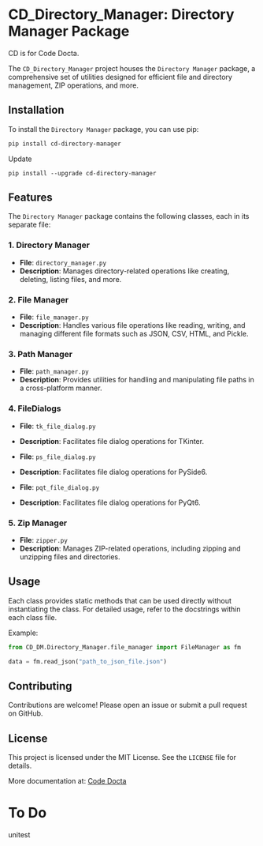 # CD_Directory_Manager: Directory Manager Package
CD is for Code Docta.


The `CD_Directory_Manager` project houses the `Directory Manager` package, a comprehensive set of utilities designed for efficient file and directory management, ZIP operations, and more.

## Installation

To install the `Directory Manager` package, you can use pip:

```bash
pip install cd-directory-manager
```
Update
```commandline
pip install --upgrade cd-directory-manager
```
## Features

The `Directory Manager` package contains the following classes, each in its separate file:

### 1. Directory Manager

- **File**: `directory_manager.py`
- **Description**: Manages directory-related operations like creating, deleting, listing files, and more.


### 2. File Manager

- **File**: `file_manager.py`
- **Description**: Handles various file operations like reading, writing, and managing different file formats such as JSON, CSV, HTML, and Pickle.


### 3. Path Manager

- **File**: `path_manager.py`
- **Description**: Provides utilities for handling and manipulating file paths in a cross-platform manner.

### 4. FileDialogs

- **File**: `tk_file_dialog.py`
- **Description**: Facilitates file dialog operations for TKinter.


- **File**: `ps_file_dialog.py`
- **Description**: Facilitates file dialog operations for PySide6.


- **File**: `pqt_file_dialog.py`
- **Description**: Facilitates file dialog operations for PyQt6.


### 5. Zip Manager

- **File**: `zipper.py`
- **Description**: Manages ZIP-related operations, including zipping and unzipping files and directories.

## Usage

Each class provides static methods that can be used directly without instantiating the class. For detailed usage, refer to the docstrings within each class file.

Example:

```python
from CD_DM.Directory_Manager.file_manager import FileManager as fm

data = fm.read_json("path_to_json_file.json")
```

## Contributing

Contributions are welcome! Please open an issue or submit a pull request on GitHub.

## License

This project is licensed under the MIT License. See the `LICENSE` file for details.

More documentation at:
[Code Docta](https://codedocta.com "Code Docta")


# To Do

unitest

